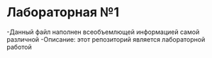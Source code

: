 # Лабораторная №1
-Данный файл наполнен всеобъемлющей информацией самой различной 
-Описание: этот репозиторий является лабораторной работой
